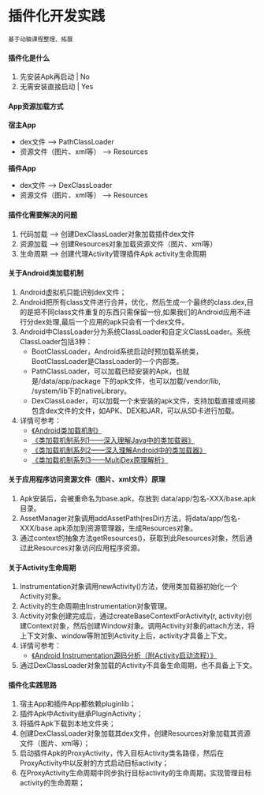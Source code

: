 # 插件化开发实践
    基于动脑课程整理、拓展


#### 插件化是什么
1. 先安装Apk再启动 | No
2. 无需安装直接启动 | Yes

#### App资源加载方式
**宿主App**

- dex文件                --> PathClassLoader
- 资源文件（图片、xml等）   --> Resources

**插件App**

- dex文件                --> DexClassLoader
- 资源文件（图片、xml等）   --> Resources

#### 插件化需要解决的问题
1. 代码加载  -->  创建DexClassLoader对象加载插件dex文件
2. 资源加载  -->  创建Resources对象加载资源文件（图片、xml等）
3. 生命周期  -->  创建代理Activity管理插件Apk activity生命周期

#### 关于Android类加载机制
1. Android虚拟机只能识别dex文件；
2. Android把所有class文件进行合并，优化，然后生成一个最终的class.dex,目的是把不同class文件重复的东西只需保留一份,如果我们的Android应用不进行分dex处理,最后一个应用的apk只会有一个dex文件。
3. Android中ClassLoader分为系统ClassLoader和自定义ClassLoader。系统ClassLoader包括3种：
    - BootClassLoader，Android系统启动时预加载系统类，BootClassLoader是ClassLoader的一个内部类。
    - PathClassLoader，可以加载已经安装的Apk，也就是/data/app/package 下的apk文件，也可以加载/vendor/lib, /system/lib下的nativeLibrary。
    - DexClassLoader，可以加载一个未安装的apk文件，支持加载直接或间接包含dex文件的文件，如APK、DEX和JAR，可以从SD卡进行加载。
4. 详情可参考：
   - [《Android类加载机制》](https://www.cnblogs.com/NeilZhang/p/8467721.html)
   - [《类加载机制系列1——深入理解Java中的类加载器》](https://www.jianshu.com/p/2026b01fb965 )
   - [《类加载机制系列2——深入理解Android中的类加载器》](https://www.jianshu.com/p/7193600024e7)
   - [《类加载机制系列3——MultiDex原理解析》](https://www.jianshu.com/p/07200780dc83)

#### 关于应用程序访问资源文件（图片、xml文件）原理
1. Apk安装后，会被重命名为base.apk，存放到 data/app/包名-XXX/base.apk目录。
2. AssetManager对象调用addAssetPath(resDir)方法，将data/app/包名-XXX/base.apk添加到资源管理器，生成Resources对象。
3. 通过context的抽象方法getResources()，获取到此Resources对象，然后通过此Resources对象访问应用程序资源。

#### 关于Activity生命周期
1. Instrumentation对象调用newActivity()方法，使用类加载器初始化一个Activity对象。
2. Activity的生命周期由Instrumentation对象管理。
3. Activity对象创建完成后，通过createBaseContextForActivity(r, activity)创建Context对象，然后创建Window对象。调用Activity对象的attach方法，将上下文对象、window等附加到Activity上后，activity才具备上下文。
4. 详情可参考：
   - [《Android Instrumentation源码分析（附Activity启动流程）》](https://blog.csdn.net/ahence/article/details/54959235 )
5. 通过DexClassLoader对象加载的Activity不具备生命周期，也不具备上下文。

#### 插件化实践思路
1. 宿主App和插件App都依赖pluginlib；
2. 插件Apk中Activity继承PluginActivity；
3. 将插件Apk下载到本地文件夹；
4. 创建DexClassLoader对象加载其dex文件，创建Resources对象加载其资源文件（图片、xml等）；
5. 启动插件Apk的ProxyActivity，传入目标Activity类名路径，然后在ProxyActivity中以反射的方式启动目标activity；
6. 在ProxyActivity生命周期中同步执行目标activity的生命周期，实现管理目标activity的生命周期；
